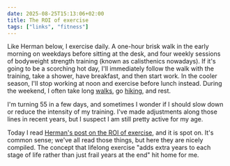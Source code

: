 ```yaml
---
date: 2025-08-25T15:13:06+02:00
title: The ROI of exercise
tags: ["links", "fitness"]
---
```


Like Herman below, I exercise daily. A one-hour brisk walk in the early morning on weekdays before sitting at the desk, and four weekly sessions of bodyweight strength training (known as calisthenics nowadays). If it's going to be a scorching hot day, I'll immediately follow the walk with the training, take a shower, have breakfast, and then start work. In the cooler season, I'll stop working at noon and exercise before lunch instead. During the weekend, I often take long [walks](https://nicolaiarocci.com/tags/walks/), go [hiking](https://nicolaiarocci.com/tags/hiking/), and rest. 

I'm turning 55 in a few days, and sometimes I wonder if I should slow down or reduce the intensity of my training. I've made adjustments along those lines in recent years, but I suspect I am still pretty active for my age.

Today I read [Herman's post on the ROI of exercise](https://herman.bearblog.dev/exercise/), and it is spot on. It's common sense; we've all read those things, but here they are nicely compiled. The concept that lifelong exercise "adds extra years to each stage of life rather than just frail years at the end" hit home for me.